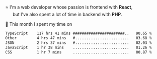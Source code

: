 ⭐ I'm a web developer whose passion is frontend with <b>React</b>,<br/>
&nbsp; &nbsp; &nbsp; but I've also spent a lot of time in backend with <b>PHP</b>.

📅 This month I spent my time on

<!--START_SECTION:waka-->

```txt
TypeScript    117 hrs 41 mins #######################..   90.65 %
Other         4 hrs 47 mins   #........................   03.68 %
JSON          2 hrs 37 mins   #........................   02.03 %
JavaScript    1 hr 38 mins    .........................   01.26 %
CSS           1 hr 7 mins     .........................   00.87 %
```

<!--END_SECTION:waka-->
